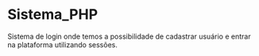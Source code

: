 # Sistema_PHP
Sistema de login onde temos a possibilidade de cadastrar usuário e entrar na plataforma utilizando sessões.
